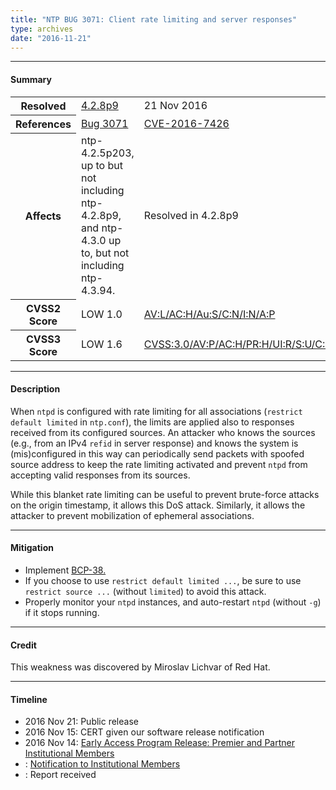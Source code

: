```yaml
---
title: "NTP BUG 3071: Client rate limiting and server responses"
type: archives
date: "2016-11-21"
---
```


* * *

#### Summary

<table>
  <tbody>
	<tr>
		<th><b>Resolved</b></th>
		<td><a href="/support/securitynotice/4_2_8p9-release-announcement">4.2.8p9</a></td>
		<td>21 Nov 2016</td>
	</tr>
	<tr>
		<th><b>References</b></th>
		<td><a href="https://bugs.ntp.org/show_bug.cgi?id=3071">Bug 3071</a></td>
		<td><a href="https://nvd.nist.gov/vuln/detail/CVE-2016-7426">CVE-2016-7426</a></td>
	</tr>
	<tr>
		<th><b>Affects</b></th>
		<td>ntp-4.2.5p203, up to but not including ntp-4.2.8p9,<br> and ntp-4.3.0 up to, but not including ntp-4.3.94.</td>
		<td>Resolved in 4.2.8p9</td>
	</tr>
	<tr>
		<th><b>CVSS2 Score</b></th>
		<td>LOW 1.0</td>
		<td><a href="https://nvd.nist.gov/cvss.cfm?calculator&version=2&vector=(AV:L/AC:H/Au:S/C:N/I:N/A:P)">AV:L/AC:H/Au:S/C:N/I:N/A:P</a></td>
	</tr>
	<tr>
		<th><b>CVSS3 Score<b></th>
		<td>LOW 1.6</td>
		<td><a href="https://www.first.org/cvss/calculator/3.0#CVSS:3.0/AV:P/AC:H/PR:H/UI:R/S:U/C:N/I:N/A:L">CVSS:3.0/AV:P/AC:H/PR:H/UI:R/S:U/C:N/I:N/A:L</a></td>
	</tr>	
  </tbody>	
</table>

* * *
    
#### Description 

When `ntpd` is configured with rate limiting for all associations (`restrict default limited` in `ntp.conf`), the limits are applied also to responses received from its configured sources. An attacker who knows the sources (e.g., from an IPv4 `refid` in server response) and knows the system is (mis)configured in this way can periodically send packets with spoofed source address to keep the rate limiting activated and prevent `ntpd` from accepting valid responses from its sources.

While this blanket rate limiting can be useful to prevent brute-force attacks on the origin timestamp, it allows this DoS attack. Similarly, it allows the attacker to prevent mobilization of ephemeral associations.

* * *
    
#### Mitigation

* Implement [BCP-38.](http://www.bcp38.info) 
* If you choose to use `restrict default limited ...`, be sure to use `restrict source ...` (without `limited`) to avoid this attack.
* Properly monitor your `ntpd` instances, and auto-restart `ntpd` (without `-g`) if it stops running. 

* * *

#### Credit

This weakness was discovered by Miroslav Lichvar of Red Hat.

* * *

#### Timeline

* 2016 Nov 21: Public release
* 2016 Nov 15: CERT given our software release notification 
* 2016 Nov 14: [Early Access Program Release: Premier and Partner Institutional Members](https://www.nwtime.org/membership/benefits)
* : [Notification to Institutional Members](https://www.nwtime.org/membership/benefits)
* : Report received